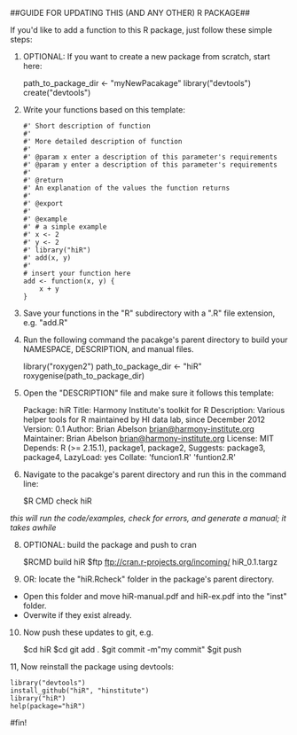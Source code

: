 ##GUIDE FOR UPDATING THIS (AND ANY OTHER) R PACKAGE##

If you'd like to add a function to this R package,
just follow these simple steps:

1. OPTIONAL: If you want to create a new package from scratch, start here:

    path_to_package_dir <- "myNewPacakage"
    library("devtools")
    create("devtools")

2. Write your functions based on this template:

    ```
    #' Short description of function
    #'
    #' More detailed description of function
    #'
    #' @param x enter a description of this parameter's requirements
    #' @param y enter a description of this parameter's requirements
    #'
    #' @return
    #' An explanation of the values the function returns
    #'
    #' @export
    #'
    #' @example
    #' # a simple example
    #' x <- 2
    #' y <- 2
    #' library("hiR")
    #' add(x, y)
    #'
    # insert your function here
    add <- function(x, y) {
        x + y
    }
    ```
3. Save your functions in the "R" subdirectory with a ".R" file extension, e.g. "add.R"

4. Run the following command the pacakge's parent directory to build your NAMESPACE, DESCRIPTION, and manual files.

    library("roxygen2")
    path_to_package_dir <- "hiR"
    roxygenise(path_to_package_dir)

5. Open the "DESCRIPTION" file and make sure it follows this template:

    Package: hiR
    Title: Harmony Institute's toolkit for R
    Description: Various helper tools for R maintained by HI data lab, since
        December 2012
    Version: 0.1
    Author: Brian Abelson <brian@harmony-institute.org>
    Maintainer: Brian Abelson <brian@harmony-institute.org>
    License: MIT
    Depends:
        R (>= 2.15.1),
        package1,
        package2,
    Suggests:
        package3,
        package4,
    LazyLoad: yes
    Collate:
        'funcion1.R'
        'funtion2.R'


6. Navigate to the pacakge's parent directory and run this in the command line:

    $R CMD check hiR

_this will run the code/examples, check for errors, and generate a manual; it takes awhile_

8. OPTIONAL: build the package and push to cran

    $RCMD build hiR
    $ftp ftp://cran.r-projects.org/incoming/ hiR_0.1.targz

9. OR: locate the "hiR.Rcheck" folder in the package's parent directory.
* Open this folder and move hiR-manual.pdf and hiR-ex.pdf into the "inst" folder.
* Overwite if they exist already.

10. Now push these updates to git, e.g.

    $cd hiR
    $cd git add .
    $git commit -m"my commit"
    $git push

11, Now reinstall the package using devtools:

    library("devtools")
    install_github("hiR", "hinstitute")
    library("hiR")
    help(package="hiR")

#fin!









